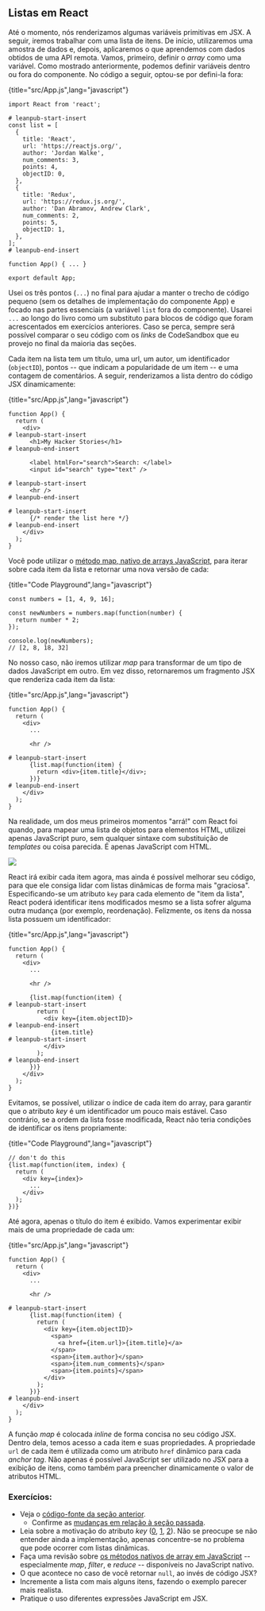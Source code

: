 ## Listas em React

Até o momento, nós renderizamos algumas variáveis primitivas em JSX. A seguir, iremos trabalhar com uma lista de itens. De início, utilizaremos uma amostra de dados e, depois, aplicaremos o que aprendemos com dados obtidos de uma API remota. Vamos, primeiro, definir o *array* como uma variável. Como mostrado anteriormente, podemos definir variáveis dentro ou fora do componente. No código a seguir, optou-se por defini-la fora:

{title="src/App.js",lang="javascript"}
~~~~~~~
import React from 'react';

# leanpub-start-insert
const list = [
  {
    title: 'React',
    url: 'https://reactjs.org/',
    author: 'Jordan Walke',
    num_comments: 3,
    points: 4,
    objectID: 0,
  },
  {
    title: 'Redux',
    url: 'https://redux.js.org/',
    author: 'Dan Abramov, Andrew Clark',
    num_comments: 2,
    points: 5,
    objectID: 1,
  },
];
# leanpub-end-insert

function App() { ... }

export default App;
~~~~~~~

Usei os três pontos (`...`) no final para ajudar a manter o trecho de código pequeno (sem os detalhes de implementação do componente App) e focado nas partes essenciais (a variável `list` fora do componente). Usarei `...` ao longo do livro como um substituto para blocos de código que foram acrescentados em exercícios anteriores. Caso se perca, sempre será possível comparar o seu código com os *links* de CodeSandbox que eu provejo no final da maioria das seções.

Cada item na lista tem um título, uma url, um autor, um identificador (`objectID`), pontos -- que indicam a popularidade de um item -- e uma contagem de comentários. A seguir, renderizamos a lista dentro do código JSX dinamicamente:

{title="src/App.js",lang="javascript"}
~~~~~~~
function App() {
  return (
    <div>
# leanpub-start-insert
      <h1>My Hacker Stories</h1>
# leanpub-end-insert

      <label htmlFor="search">Search: </label>
      <input id="search" type="text" />

# leanpub-start-insert
      <hr />
# leanpub-end-insert

# leanpub-start-insert
      {/* render the list here */}
# leanpub-end-insert
    </div>
  );
}
~~~~~~~

Você pode utilizar o [método map, nativo de arrays JavaScript](https://developer.mozilla.org/en-US/docs/Web/JavaScript/Reference/Global_Objects/Array/map), para iterar sobre cada item da lista e retornar uma nova versão de cada:

{title="Code Playground",lang="javascript"}
~~~~~~~
const numbers = [1, 4, 9, 16];

const newNumbers = numbers.map(function(number) {
  return number * 2;
});

console.log(newNumbers);
// [2, 8, 18, 32]
~~~~~~~

No nosso caso, não iremos utilizar *map* para transformar de um tipo de dados JavaScript em outro. Em vez disso, retornaremos um fragmento JSX que renderiza cada item da lista:

{title="src/App.js",lang="javascript"}
~~~~~~~
function App() {
  return (
    <div>
      ...

      <hr />

# leanpub-start-insert
      {list.map(function(item) {
        return <div>{item.title}</div>;
      })}
# leanpub-end-insert
    </div>
  );
}
~~~~~~~

Na realidade, um dos meus primeiros momentos "arrá!" com React foi quando, para mapear uma lista de objetos para elementos HTML, utilizei apenas JavaScript puro, sem qualquer sintaxe com substituição de *templates* ou coisa parecida. É apenas JavaScript com HTML.

![](images/jsx-mapping.png)

React irá exibir cada item agora, mas ainda é possível melhorar seu código, para que ele consiga lidar com listas dinâmicas de forma mais "graciosa". Especificando-se um atributo `key` para cada elemento de "item da lista", React poderá identificar itens modificados mesmo se a lista sofrer alguma outra mudança (por exemplo, reordenação). Felizmente, os itens da nossa lista possuem um identificador:

{title="src/App.js",lang="javascript"}
~~~~~~~
function App() {
  return (
    <div>
      ...

      <hr />

      {list.map(function(item) {
# leanpub-start-insert
        return (
          <div key={item.objectID}>
# leanpub-end-insert
            {item.title}
# leanpub-start-insert
          </div>
        );
# leanpub-end-insert
      })}
    </div>
  );
}
~~~~~~~

Evitamos, se possível, utilizar o índice de cada item do array, para garantir que o atributo *key* é um identificador um pouco mais estável. Caso contrário, se a ordem da lista fosse modificada, React não teria condições de identificar os itens propriamente:

{title="Code Playground",lang="javascript"}
~~~~~~~
// don't do this
{list.map(function(item, index) {
  return (
    <div key={index}>
      ...
    </div>
  );
})}
~~~~~~~

Até agora, apenas o título do item é exibido. Vamos experimentar exibir mais de uma propriedade de cada um:

{title="src/App.js",lang="javascript"}
~~~~~~~
function App() {
  return (
    <div>
      ...

      <hr />

# leanpub-start-insert
      {list.map(function(item) {
        return (
          <div key={item.objectID}>
            <span>
              <a href={item.url}>{item.title}</a>
            </span>
            <span>{item.author}</span>
            <span>{item.num_comments}</span>
            <span>{item.points}</span>
          </div>
        );
      })}
# leanpub-end-insert
    </div>
  );
}
~~~~~~~

A função *map* é colocada *inline* de forma concisa no seu código JSX. Dentro dela, temos acesso a cada item e suas propriedades. A propriedade `url` de cada item é utilizada como um atributo `href` dinâmico para cada *anchor tag*. Não apenas é possível JavaScript ser utilizado no JSX para a exibição de itens, como também para preencher dinamicamente o valor de atributos HTML. 

### Exercícios:

* Veja o [código-fonte da seção anterior](https://codesandbox.io/s/github/the-road-to-learn-react/hacker-stories/tree/hs/Lists-in-React).
  * Confirme as [mudanças em relação à seção passada](https://github.com/the-road-to-learn-react/hacker-stories/compare/hs/React-JSX...hs/Lists-in-React?expand=1).
* Leia sobre a motivação do atributo *key* ([0](https://dev.to/jtonzing/the-significance-of-react-keys---a-visual-explanation--56l7), [1](https://www.robinwieruch.de/react-list-key), [2](https://reactjs.org/docs/lists-and-keys.html)). Não se preocupe se não entender ainda a implementação, apenas concentre-se no problema que pode ocorrer com listas dinâmicas.
* Faça uma revisão sobre [os métodos nativos de array em JavaScript](https://developer.mozilla.org/en-US/docs/Web/JavaScript/Reference/Global_Objects/Array/) -- especialmente *map*, *filter*, e *reduce* -- disponíveis no JavaScript nativo.
* O que acontece no caso de você retornar `null`, ao invés de código JSX?
* Incremente a lista com mais alguns itens, fazendo o exemplo parecer mais realista.
* Pratique o uso diferentes expressões JavaScript em JSX.